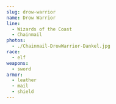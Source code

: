 ```yaml
---
slug: drow-warrior
name: Drow Warrior
line:
  - Wizards of the Coast
  - Chainmail
photos:
  - ./Chainmail-DrowWarrior-Dankel.jpg
race:
  - elf
weapons:
  - sword
armor:
  - leather
  - mail
  - shield
---
```

